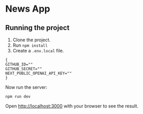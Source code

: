 # News App

## Running the project

1. Clone the project.
2. Run `npm install`
3. Create a `.env.local` file.

```
{
GITHUB_ID=""
GITHUB_SECRET=""
NEXT_PUBLIC_OPENAI_API_KEY=""
}
```

Now run the server:

```
npm run dev
```

Open [http://localhost:3000](http://localhost:3000) with your browser to see the result.

